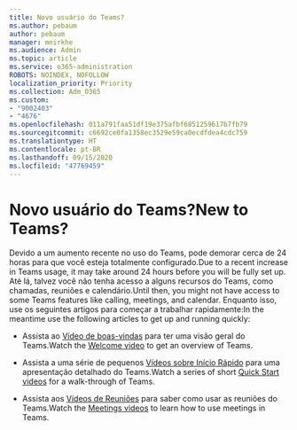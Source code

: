 ```yaml
---
title: Novo usuário do Teams?
ms.author: pebaum
author: pebaum
manager: mnirkhe
ms.audience: Admin
ms.topic: article
ms.service: o365-administration
ROBOTS: NOINDEX, NOFOLLOW
localization_priority: Priority
ms.collection: Adm_O365
ms.custom:
- "9002403"
- "4676"
ms.openlocfilehash: 011a791faa51df19e375afbf6851259617b7fb79
ms.sourcegitcommit: c6692ce0fa1358ec3529e59ca0ecdfdea4cdc759
ms.translationtype: HT
ms.contentlocale: pt-BR
ms.lasthandoff: 09/15/2020
ms.locfileid: "47769459"
---
```

# <a name="new-to-teams"></a><span data-ttu-id="974e3-102">Novo usuário do Teams?</span><span class="sxs-lookup"><span data-stu-id="974e3-102">New to Teams?</span></span>

<span data-ttu-id="974e3-103">Devido a um aumento recente no uso do Teams, pode demorar cerca de 24 horas para que você esteja totalmente configurado.</span><span class="sxs-lookup"><span data-stu-id="974e3-103">Due to a recent increase in Teams usage, it may take around 24 hours before you will be fully set up.</span></span> <span data-ttu-id="974e3-104">Até lá, talvez você não tenha acesso a alguns recursos do Teams, como chamadas, reuniões e calendário.</span><span class="sxs-lookup"><span data-stu-id="974e3-104">Until then, you might not have access to some Teams features like calling, meetings, and calendar.</span></span> <span data-ttu-id="974e3-105">Enquanto isso, use os seguintes artigos para começar a trabalhar rapidamente:</span><span class="sxs-lookup"><span data-stu-id="974e3-105">In the meantime use the following articles to get up and running quickly:</span></span> 

- <span data-ttu-id="974e3-106">Assista ao [Vídeo de boas-vindas](https://support.office.com/article/welcome-to-microsoft-teams-b98d533f-118e-4bae-bf44-3df2470c2b12) para ter uma visão geral do Teams.</span><span class="sxs-lookup"><span data-stu-id="974e3-106">Watch the [Welcome video](https://support.office.com/article/welcome-to-microsoft-teams-b98d533f-118e-4bae-bf44-3df2470c2b12) to get an overview of Teams.</span></span>

- <span data-ttu-id="974e3-107">Assista a uma série de pequenos [Vídeos sobre Início Rápido](https://support.office.com/article/video-what-is-microsoft-teams-422bf3aa-9ae8-46f1-83a2-e65720e1a34d) para uma apresentação detalhado do Teams.</span><span class="sxs-lookup"><span data-stu-id="974e3-107">Watch a series of short [Quick Start videos](https://support.office.com/article/video-what-is-microsoft-teams-422bf3aa-9ae8-46f1-83a2-e65720e1a34d) for a walk-through of Teams.</span></span>

- <span data-ttu-id="974e3-108">Assista aos [Vídeos de Reuniões](https://support.office.com/article/join-a-teams-meeting-078e9868-f1aa-4414-8bb9-ee88e9236ee4) para saber como usar as reuniões do Teams.</span><span class="sxs-lookup"><span data-stu-id="974e3-108">Watch the [Meetings videos](https://support.office.com/article/join-a-teams-meeting-078e9868-f1aa-4414-8bb9-ee88e9236ee4) to learn how to use meetings in Teams.</span></span>
